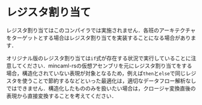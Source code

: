 # レジスタ割り当て

レジスタ割り当てはこのコンパイラでは実施されません．各班のアーキテクチャをターゲットとする場合はレジスタ割り当てを実装することになる場合があります．

オリジナル版のレジスタ割り当ては`if`式が存在する状況で実行していることに注意してください．mincaml-rsの仮想アセンブリを元にレジスタ割り当てをする場合，構造化されていない表現が対象となるため，例えば`then`と`else`で同じレジスタを使うことで節約するなどといった最適化は，適切なデータフロー解析なしではできません．構造化したもののみを扱いたい場合は，クロージャ変換直後の表現から直接変換することを考えてください．

